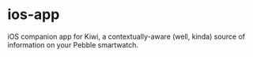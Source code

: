 ios-app
=======

iOS companion app for Kiwi, a contextually-aware (well, kinda) source of information on your Pebble smartwatch.
